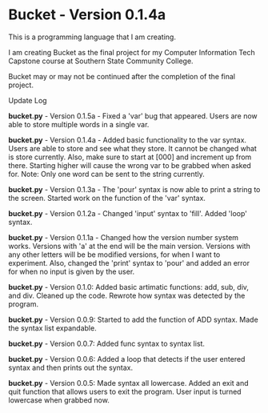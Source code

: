 # Bucket - Version 0.1.4a
This is a programming language that I am creating.

I am creating Bucket as the final project for my Computer Information Tech Capstone course at Southern State Community College.

Bucket may or may not be continued after the completion of the final project.


Update Log

**bucket.py** - Version 0.1.5a - Fixed a 'var' bug that appeared. Users are now able to store multiple words in a single var.

**bucket.py** - Version 0.1.4a - Added basic functionality to the var syntax. Users are able to store and see what they store. It cannot be changed what is store currently. Also, make sure to start at [000] and increment up from there. Starting higher will cause the wrong var to be grabbed when asked for. Note: Only one word can be sent to the string currently.

**bucket.py** - Version 0.1.3a - The 'pour' syntax is now able to print a string to the screen. Started work on the function of the 'var' syntax.

**bucket.py** - Version 0.1.2a - Changed 'input' syntax to 'fill'. Added 'loop' syntax.

**bucket.py** - Version 0.1.1a - Changed how the version number system works. Versions with 'a' at the end will be the main version. Versions with any other letters will be be modified versions, for when I want to experiment. Also, changed the 'print' syntax to 'pour' and added an error for when no input is given by the user.

**bucket.py** - Version 0.1.0: Added basic artimatic functions: add, sub, div, and div. Cleaned up the code. Rewrote how syntax was detected by the program.

**bucket.py** - Version 0.0.9: Started to add the function of ADD syntax. Made the syntax list expandable.

**bucket.py** - Version 0.0.7: Added func syntax to syntax list.

**bucket.py** - Version 0.0.6: Added a loop that detects if the user entered syntax and then prints out the syntax.

**bucket.py** - Version 0.0.5: Made syntax all lowercase. Added an exit and quit function that allows users to exit the program. User input is turned lowercase when grabbed now.
